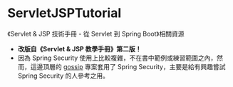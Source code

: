 # ServletJSPTutorial
《Servlet &amp; JSP 技術手冊 - 從 Servlet 到 Spring Boot》相關資源


- **改版自《Servlet &amp; JSP 教學手冊》第二版！**
- 因為 Spring Security 使用上比較複雜，不在書中範例或練習範圍之內，然而，這邊頂層的 [gossip](gossip) 專案套用了 Spring Security，主要是給有興趣嘗試 Spring Security 的人參考之用。